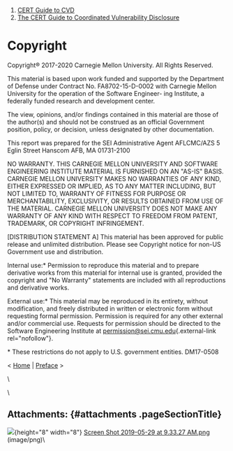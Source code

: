 



1.  [CERT Guide to CVD](index.md)
2.  [The CERT Guide to Coordinated Vulnerability
    Disclosure](The-CERT-Guide-to-Coordinated-Vulnerability-Disclosure_47677443.md)


# Copyright 








Copyright® 2017-2020 Carnegie Mellon University. All Rights Reserved.

This material is based upon work funded and supported by the Department
of Defense under Contract No. FA8702-15-D-0002 with Carnegie Mellon
University for the operation of the Software Engineer- ing Institute, a
federally funded research and development center.

The view, opinions, and/or findings contained in this material are those
of the author(s) and should not be construed as an official Government
position, policy, or decision, unless designated by other documentation.

This report was prepared for the SEI Administrative Agent AFLCMC/AZS 5
Eglin Street Hanscom AFB, MA 01731-2100

NO WARRANTY. THIS CARNEGIE MELLON UNIVERSITY AND SOFTWARE ENGINEERING
INSTITUTE MATERIAL IS FURNISHED ON AN \"AS-IS\" BASIS. CARNEGIE MELLON
UNIVERSITY MAKES NO WARRANTIES OF ANY KIND, EITHER EXPRESSED OR IMPLIED,
AS TO ANY MATTER INCLUDING, BUT NOT LIMITED TO, WARRANTY OF FITNESS FOR
PURPOSE OR MERCHANTABILITY, EXCLUSIVITY, OR RESULTS OBTAINED FROM USE OF
THE MATERIAL. CARNEGIE MELLON UNIVERSITY DOES NOT MAKE ANY WARRANTY OF
ANY KIND WITH RESPECT TO FREEDOM FROM PATENT, TRADEMARK, OR COPYRIGHT
INFRINGEMENT.

\[DISTRIBUTION STATEMENT A\] This material has been approved for public
release and unlimited distribution. Please see Copyright notice for
non-US Government use and distribution.

Internal use:\* Permission to reproduce this material and to prepare
derivative works from this material for internal use is granted,
provided the copyright and "No Warranty" statements are included with
all reproductions and derivative works.

External use:\* This material may be reproduced in its entirety, without
modification, and freely distributed in written or electronic form
without requesting formal permission. Permission is required for any
other external and/or commercial use. Requests for permission should be
directed to the Software Engineering Institute at
[permission@sei.cmu.edu](mailto:permission@sei.cmu.edu){.external-link
rel="nofollow"}.

\* These restrictions do not apply to U.S. government entities.
DM17-0508



\<
[Home](The-CERT-Guide-to-Coordinated-Vulnerability-Disclosure_47677443.md)
\| [Preface](Preface_49414150.md) \>



\

\




## Attachments: {#attachments .pageSectionTitle}



![](images/icons/bullet_blue.gif){height="8" width="8"} [Screen Shot
2019-05-29 at 9.33.27 AM.png](attachments/52756629/52756630.png)
(image/png)\













